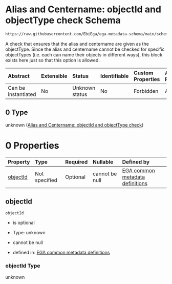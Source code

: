 # Alias and Centername: objectId and objectType check Schema

```txt
https://raw.githubusercontent.com/EbiEga/ega-metadata-schema/main/schemas/EGA.common-definitions.json#/$defs/objectIdAndObjectTypeCheck/anyOf/0
```

A check that ensures that the alias and centername are given as the objectType. Since the alias and centername cannot be checked for specific objectTypes (i.e. each can name their objects in different ways), this block exists here just so that this option is allowed.

| Abstract            | Extensible | Status         | Identifiable | Custom Properties | Additional Properties | Access Restrictions | Defined In                                                                                           |
| :------------------ | :--------- | :------------- | :----------- | :---------------- | :-------------------- | :------------------ | :--------------------------------------------------------------------------------------------------- |
| Can be instantiated | No         | Unknown status | No           | Forbidden         | Allowed               | none                | [EGA.common-definitions.json\*](../../../schemas/EGA.common-definitions.json "open original schema") |

## 0 Type

unknown ([Alias and Centername: objectId and objectType check](ega-4-defs-check-that-the-objectids-accession-pattern-and-objecttype-match-anyof-alias-and-centername-objectid-and-objecttype-check.md))

# 0 Properties

| Property              | Type          | Required | Nullable       | Defined by                                                                                                                                                                                                                                                                                                                                                          |
| :-------------------- | :------------ | :------- | :------------- | :------------------------------------------------------------------------------------------------------------------------------------------------------------------------------------------------------------------------------------------------------------------------------------------------------------------------------------------------------------------ |
| [objectId](#objectid) | Not specified | Optional | cannot be null | [EGA common metadata definitions](ega-4-defs-check-that-the-objectids-accession-pattern-and-objecttype-match-anyof-alias-and-centername-objectid-and-objecttype-check-properties-objectid.md "https://raw.githubusercontent.com/EbiEga/ega-metadata-schema/main/schemas/EGA.common-definitions.json#/$defs/objectIdAndObjectTypeCheck/anyOf/0/properties/objectId") |

## objectId



`objectId`

* is optional

* Type: unknown

* cannot be null

* defined in: [EGA common metadata definitions](ega-4-defs-check-that-the-objectids-accession-pattern-and-objecttype-match-anyof-alias-and-centername-objectid-and-objecttype-check-properties-objectid.md "https://raw.githubusercontent.com/EbiEga/ega-metadata-schema/main/schemas/EGA.common-definitions.json#/$defs/objectIdAndObjectTypeCheck/anyOf/0/properties/objectId")

### objectId Type

unknown
